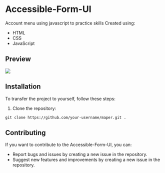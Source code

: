 # Accessible-Form-UI

Account menu using javascript to practice skills
Created using:
- HTML
- CSS
- JavaScript

## Preview

![]([http://i.imgur.com/OUkLi.gif](https://github.com/EHoTiNKA/Accessible-Form-UI/blob/master/Accessible-Form-UI.gif))

## Installation

To transfer the project to yourself, follow these steps:

1. Clone the repository:

```
git clone https://github.com/your-username/maper.git .
```

## Contributing

If you want to contribute to the Accessible-Form-UI, you can:

- Report bugs and issues by creating a new issue in the repository.
- Suggest new features and improvements by creating a new issue in the repository.

